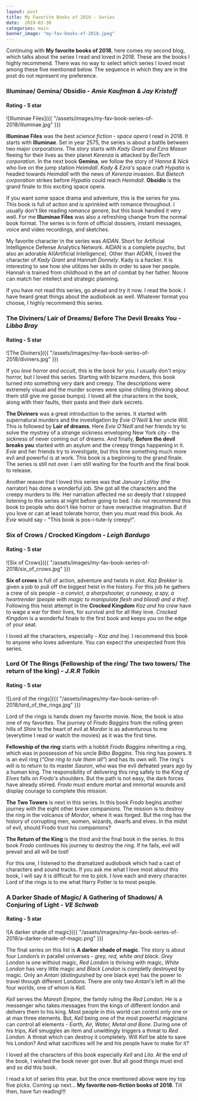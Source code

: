 ```yaml
---
layout: post
title: My Favorite Books of 2018 - Series
date:  2019-03-30
categories: main
banner_image: "my-fav-books-of-2018.jpeg"
---
```


Continuing with **My favorite books of 2018**, here comes my second blog, which talks about the series I read and loved in 2018. These are the books I highly recommend. There was no way to select which series I loved most among these five mentioned below. The sequence in which they are in the post do not represent my preference.

### Illuminae/ Gemina/ Obsidio -  *Amie Kaufman & Jay Kristoff*
#### Rating -  5 star

  ![Illuminae Files]({{ "/assets/images/my-fav-book-series-of-2018/illuminae.jpg" }})


  **Illuminae Files** was the best _science fiction -  space opera_ I read in 2018. It starts with **Illuminae**. Set in year 2575, the series is about a battle between two major corporations. The story starts with *Kady Grant and Ezra Mason* fleeing for their lives  as their planet _Kerenza_ is attacked by _BeiTech corporation_. In the next book **Gemina**, we follow the story of _Hanna & Nick_ who live on the jump station _Heimdall_. _Kady & Ezra's_ space craft _Hypatia_ is headed towards _Heimdall_ with the news of _Kerenza_ invasion. But _Bietech corporation_ strikes before _Hypatia_ could reach _Heimdall_. **Obsidio** is the grand finale to this exciting space opera.

  If you want some space drama and adventure, this is the series for you. This book is full of action and is sprinkled with romance throughout. I usually don't like reading _romance genere_, but this book handled it very well. For me **Illuminae Files** was also a refreshing change from the normal book format. The series is in form of official dossiers, instant messages, voice and video recordings, and sketches.
  
  My favorite character in the series was _AIDAN_. Short for Artificial Intelligence Defense Analytics Network. AIDAN is a complete psycho, but also an adorable AI(Artificial Intelligence). Other than AIDAN, I loved the character of _Kady Grant_ and _Hannah Donnely_. Kady is a hacker. It is interesting to see how she utilizes her skills in order to save her people. Hannah is trained from childhood in the art of combat by her father. Noone can match her intellect and strategic planning.

  If you have not read this series, go ahead and try it now. I read the book. I have heard great things about the audiobook as well. Whatever format you choose, I highly recommend this series.


### The Diviners/ Lair of Dreams/ Before The Devil Breaks You - *Libba Bray*
#### Rating - 5 star

  ![The Diviners]({{ "/assets/images/my-fav-book-series-of-2018/diviners.jpg" }})

  If you _love horror and occult_, this is the book for you. I usually don't enjoy horror, but I loved this series. Starting with bizarre murders, this book turned into something very dark and creepy. The descriptions were extremely visual and the murder scenes were spine chilling (thinking about them still give me goose bumps). I loved all the characters in the book, along with their faults, their pasts and their dark secrets. 
  
  **The Diviners** was a great introduction to the series. It started with supernatural murders and the investigation by _Evie O’Neill_ & her uncle _Will_. This is followed by **Lair of dreams**. Here _Evie O’Neill_ and her friends try to solve the mystrey of a strange sickness enveloping New York city - the sickness of never coming out of dreams. And finally, **Before the devil breaks you** started with an asylum and the creepy things happening in it. _Evie_ and her friends try to investigate, but this time something much more evil and powerful is at work. This book is a beginning to the grand finale. The series is still not over. I am still waiting for the fourth and the final book to release.
    
  Another reason that I loved this series was that *January LaVoy* (the narrator) has done a wonderful job. She got all the characters and the creepy murders to life. Her narration affected me so deeply that I stopped listening to this series at night before going to bed. I do not recommend this book to people who don’t like horror or have overactive imagination. But if you love or can at least tolerate horror, then you must read this book. As _Evie_ would say - "This book is pos-i-tute-ly creepy!". 

### Six of Crows / Crocked Kingdom - *Leigh Bardugo*
#### Rating - 5 star

  ![Six of Crows]({{ "/assets/images/my-fav-book-series-of-2018/six_of_crows.jpg" }})

**Six of crows** is full of action, adventure and twists in plot. *Kaz Brekker* is given a job to pull off the biggest heist in the history. For this job he gathers a crew of six people -  _a convict, a sharpshooter, a runaway, a spy, a heartrender (people with magic to manipulate flesh and blood) and a thief_.  Following this heist attempt in the **Crocked Kingdom** _Kaz and his crew_ have to wage a war for their lives, for survival and for all they love.  _Crocked Kingdom_ is a wonderful finale to the first book and keeps you on the edge of your seat. 
    
I loved all the characters, especially - _Kaz and Inej_.  I recommend this book to anyone who loves adventure. You can expect the unexpected from this series.


### Lord Of The Rings (Fellowship of the ring/ The two towers/ The return of the king) - *J.R.R Tolkin*
#### Rating - 5 star

  ![Lord of the rings]({{ "/assets/images/my-fav-book-series-of-2018/lord_of_the_rings.jpg" }})

Lord of the rings is hands down my favorite movie. Now, the book is also one of my favorites. The journey of _Frodo Baggins_ from the rolling  green hills of _Shire_ to the heart of evil at _Mordor_  is as adventurous to me (everytime I read or watch the movies) as it was the first time.

**Fellowship of the ring** starts with a hobbit _Frodo Baggins_ inheriting a ring, which was in possession of his uncle _Bilbo Baggins_. This ring has powers. It is an evil ring (_"One ring to rule them all"_) and has its own will. The ring's will is to return to its master _Sauron_, who was the evil defeated years ago by a human king. The responsibility of delivering this ring safely to the _King of Elves_ falls on _Frodo's_ shoulders. But the path is not easy, the dark forces have already stirred. _Frodo_ must endure mortal and immortal wounds and display courage to complete this mission. 

**The Two Towers** is next in this series. In this book _Frodo_ begins another journey with the eight other brave companions. The mission is to destroy the ring in the volcanos of _Mordor_, where it was forged. But the ring has the history of corrupting men, women, wizards, dwarfs and elves. In the midst of evil, should Frodo trust his companions?

**The Return of the King** is the third and the final book in the series. In this book _Frodo_ continues his journey to destroy the ring. If he fails, evil will prevail and all will be lost! 

For this one, I listened to the dramatized audiobook which had a cast of characters and sound tracks. If you ask me what I love most about this book, I will say it is difficult for me to pick. I love each and every character. Lord of the rings is to me what Harry Potter is to most people. 

### A Darker Shade of Magic/ A Gathering of Shadows/ A Conjuring of Light - *VE Schwab*
#### Rating - 5 star

  ![A darker shade of magic]({{ "/assets/images/my-fav-book-series-of-2018/a-darker-shade-of-magic.png" }})


The final series on this list is **A darker shade of magic**. The story is about four London’s in parallel universes - _grey, red, white and black_. _Grey London_ is one without magic, _Red London_ is thriving with magic, _White London_ has very little magic and _Black London_  is completly destroyed by magic. Only an _Antari_ (distinguished by one black eye) has the power to travel through different Londons. There are only two _Antari's_ left in all the four worlds, one of whom is _Kell_. 

_Kell_ serves the _Maresh Empire_, the family ruling the _Red London_. He is a messenger who takes messages from the kings of different london and delivers them to his king. Most people in this world can control only one or at max three elements. But, _Kell_ being one of the most powerful magicians can control all elements - _Earth, Air, Water, Metal and Bone_. During one of his trips, _Kell_ smuggles an item and unwittingly triggers a threat to _Red London_. A threat which can destroy it completely. Will _Kell_ be able to save his London? And what sacrifices will he and his people have to make for it? 

I loved all the characters of this book especially _Kell_ and _Lila_. At the end of the book, I wished the book never got over. But all good things must end and so did this book.


I read a lot of series this year, but the once mentioned above were my top five picks. Coming up next... **My favorite non-fiction books of 2018**. Till then, have fun reading!!! 